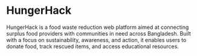 # HungerHack
 HungerHack is a food waste reduction web platform aimed at connecting surplus food providers with communities in need across Bangladesh. Built with a focus on sustainability, awareness, and action, it enables users to donate food, track rescued items, and access educational resources.
